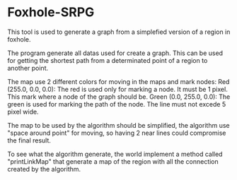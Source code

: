 # Foxhole-SRPG
This tool is used to generate a graph from a simplefied version of a region in foxhole.

The program generate all datas used for create a graph. This can be used for getting the shortest path from a determinated point of a region to another point.

The map use 2 different colors for moving in the maps and mark nodes:
    Red (255.0, 0.0, 0.0): The red is used only for marking a node. It must be 1 pixel. This mark where a node of the graph should be.
    Green (0.0, 255.0, 0.0): The green is used for marking the path of the node. The line must not excede 5 pixel wide.
    
The map to be used by the algorithm should be simplified, the algorithm use "space around point" for moving, so having 2 near lines could compromise the final result.

To see what the algorithm generate, the world implement a method called "printLinkMap" that generate a map of the region with all the connection created by the algorithm.
